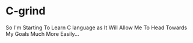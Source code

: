 # C-grind
So I'm Starting To Learn C language as It Will Allow Me To Head Towards My Goals Much More Easily...
